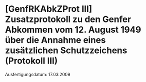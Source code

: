 # [GenfRKAbkZProt III] Zusatzprotokoll zu den Genfer Abkommen vom 12. August 1949 über die Annahme eines zusätzlichen Schutzzeichens (Protokoll III)

Ausfertigungsdatum: 17.03.2009

 